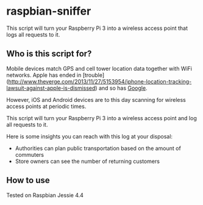 # raspbian-sniffer
This script will turn your Raspberry Pi 3 into a wireless access point that logs all requests to it.

## Who is this script for?
Mobile devices match GPS and cell tower location data together with WiFi networks. Apple has ended in [trouble]
(http://www.theverge.com/2013/11/27/5153954/iphone-location-tracking-lawsuit-against-apple-is-dismissed) and so has [Google](http://arstechnica.com/tech-policy/2011/04/google-faces-50-million-lawsuit-over-android-location-tracking/).

However, iOS and Android devices are to this day scanning for wireless access points at periodic times.

This script will turn your Raspberry Pi 3 into a wireless access point and log all requests to it.

Here is some insights you can reach with this log at your disposal:
* Authorities can plan public transportation based on the amount of commuters
* Store owners can see the number of returning customers

## How to use
Tested on Raspbian Jessie 4.4
